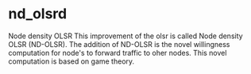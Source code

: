 # nd_olsrd
Node density OLSR
This improvement of the olsr is called Node density OLSR (ND-OLSR). 
The addition of ND-OLSR is the novel willingness computation for node's to forward traffic to oher nodes. 
This novel computation is based on game theory. 
